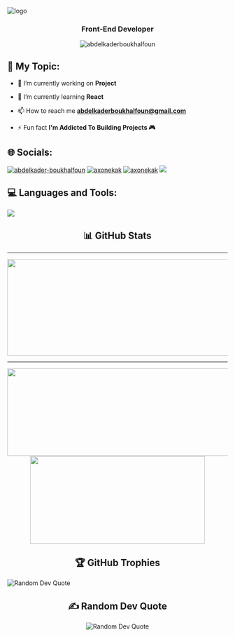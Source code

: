 ![logo](https://github.com/AbdelkaderBoukhalfoun/hello-world/blob/main/Github%20Banner.png)
<h3 align="center">Front-End Developer</h3>

<p align="center"> <img src="https://komarev.com/ghpvc/?username=abdelkaderboukhalfoun&label=Profile%20views&color=blue&style=flat" alt="abdelkaderboukhalfoun" /> </p>

## 📝 My Topic:



- 🔭 I’m currently working on **Project**

- 🌱 I’m currently learning **React**

- 📫 How to reach me **abdelkaderboukhalfoun@gmail.com**

- ⚡ Fun fact **I'm Addicted To Building Projects 🎮**



## 🌐 Socials:


<p align="left">
<a href="https://www.linkedin.com/in/abdelkader-boukhalfoun-4722b1305/"><img src="https://skillicons.dev/icons?i=linkedin" alt="abdelkader-boukhalfoun"/></a>
<a href="https://instagram.com/axonekak" target="blank"><img src="https://skillicons.dev/icons?i=instagram" alt="axonekak"/></a>
<a href="https://codepen.io/AbdelkaderBoukhalfoun" target="blank"><img src="https://skillicons.dev/icons?i=codepen" alt="axonekak"/></a>
<a href="https://stackoverflow.com/users/24655765" target="blank"><img  src="https://skillicons.dev/icons?i=stackoverflow"/></a>
</p>



## 💻 Languages and Tools:
<p align="left">
  <a href="https://skillicons.dev">
    <img src="https://skillicons.dev/icons?i=html,css,js,ts,react,tailwind,bootstrap,sass,git" />
  </a>
</p>

<div align="center">
  <h2>📊 GitHub Stats</h2>
</div>

---

  
<p align="center">
  <img width="800" height="220" src="https://github-readme-streak-stats.herokuapp.com/?user=AbdelkaderBoukhalfoun&theme=radical&hide_border=false">
</p>


---




<p align="center">
  <img width="600" height="200" src="https://github-readme-stats.vercel.app/api?username=AbdelkaderBoukhalfoun&theme=radical&hide_border=false&include_all_commits=false&count_private=false">
  <img width="400" height="200" src="https://github-readme-stats.vercel.app/api/top-langs/?username=AbdelkaderBoukhalfoun&theme=radical&hide_border=false&include_all_commits=false&count_private=false&layout=compact">
</p>





<div align="center">
  <h2>🏆 GitHub Trophies</h2>
</div>
<img src="https://github-profile-trophy.vercel.app/?username=AbdelkaderBoukhalfoun&theme=radical&no-frame=false&no-bg=false&margin-w=4" alt="Random Dev Quote">




<div align="center">
  <h2>✍️ Random Dev Quote</h2>
</div>
<div align="center">
  <img src="https://quotes-github-readme.vercel.app/api?type=horizontal&theme=radical" alt="Random Dev Quote">
</div>


